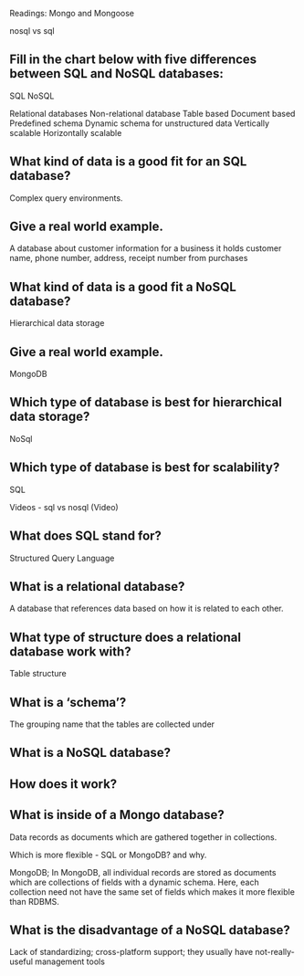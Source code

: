 Readings: Mongo and Mongoose


nosql vs sql

## Fill in the chart below with five differences between SQL and NoSQL databases:

SQL                                                                              NoSQL

Relational databases
Non-relational database
Table based
Document based
Predefined schema
Dynamic schema for unstructured data
Vertically scalable
Horizontally scalable

##  What kind of data is a good fit for an SQL database?

Complex query environments.

## Give a real world example.

A database about customer information for a business it holds customer name, phone number, address, receipt number from purchases

## What kind of data is a good fit a NoSQL database?

Hierarchical data storage

## Give a real world example.

MongoDB

## Which type of database is best for hierarchical data storage?

NoSql

## Which type of database is best for scalability?

SQL

Videos - sql vs nosql (Video)

## What does SQL stand for?

Structured Query Language

## What is a relational database?

A database that references data based on how it is related to each other.

## What type of structure does a relational database work with?

Table structure

## What is a ‘schema’?

The grouping name that the tables are collected under

## What is a NoSQL database?

## How does it work?

## What is inside of a Mongo database?

Data records as documents which are gathered together in collections.

Which is more flexible - SQL or MongoDB? and why.

MongoDB; In MongoDB, all individual records are stored as documents which are collections of fields with a dynamic schema. Here, each collection need not have the same set of fields which makes it more flexible than RDBMS.

## What is the disadvantage of a NoSQL database?

Lack of standardizing; cross-platform support; they usually have not-really-useful management tools